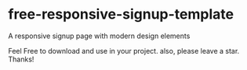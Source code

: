 # free-responsive-signup-template
A responsive signup page with modern design elements

Feel Free to download and use in your project. also, please leave a star. Thanks!
